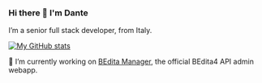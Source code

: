 ### Hi there 👋 I'm Dante

I’m a senior full stack developer, from Italy.

[![My GitHub stats](https://github-readme-stats.vercel.app/api?username=didoda&show_icons=true&theme=radical)](https://github.com/didoda)

🔭 I’m currently working on <a href="https://github.com/didoda/manager">BEdita Manager</a>, the official BEdita4 API admin webapp.

<!--

<a href="https://github.com/didoda/manager">
  <img align="center" src="https://github-readme-stats.vercel.app/api/pin/?username=didoda&repo=manager" />
</a>

[![Readme Card](https://github-readme-stats.vercel.app/api/pin/?username=didoda&repo=manager)](https://github.com/didoda/manager)
[![Top Langs](https://github-readme-stats.vercel.app/api/top-langs/?username=didoda&layout=compact&langs_count=8)](https://github.com/didoda)

**didoda/didoda** is a ✨ _special_ ✨ repository because its `README.md` (this file) appears on your GitHub profile.

Here are some ideas to get you started:

- 🔭 I’m currently working on ...
- 🌱 I’m currently learning ...
- 👯 I’m looking to collaborate on ...
- 🤔 I’m looking for help with ...
- 💬 Ask me about ...
- 📫 How to reach me: ...
- 😄 Pronouns: ...
- ⚡ Fun fact: ...
-->
